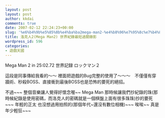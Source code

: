 ```yaml
---
layout: post
layout: post
author: kkdai
comments: true
date: 2007-02-12 22:24:23+00:00
slug: '%e6%b4%9b%e5%85%8b%e4%ba%ba2mega-man2-%e4%b8%96%e7%95%8c%e7%b4%80%e9%8c%84%e6%9c%80%e7%9f%ad%e9%81%8e%e9%97%9c%e9%8c%84%e5%bd%b1'
title: 洛克人2(Mega Man2) 世界紀錄最短過關錄影
wordpress_id: 596
categories:
- 遊戲天國
---
```





Mega Man 2 in 25:02.72 世界記録 ロックマン２

這段是同事傳給我看的～～ 裡面把遊戲的Bug完整的使用了～～～　不僅僅有穿牆術、秒殺BOSS、直接衝到最後BOSS也是恐怖的要死的絕招。

不過~~~ 整個音樂讓人覺得好懷念喔~~ Mega Man 那時候讓我們抄紀錄的珠(那時候紀錄是使用密碼，而洛克人的密碼就是一個棋盤上面有很多珠珠)抄的要死~~~ 年輕的正太 也沒想過用拍照的(那個年代~還沒有數位相機)~~~ 唉唉~~ 真是年少輕狂~~~
